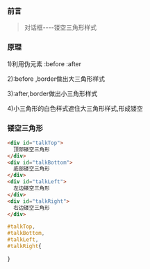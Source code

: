 ### 前言

>对话框----镂空三角形样式

### 原理

1)利用伪元素 :before :after

2):before ,border做出大三角形样式

3):after,border做出小三角形样式

4)小三角形的白色样式遮住大三角形样式,形成镂空

### 镂空三角形
```html
<div id="talkTop">
  顶部镂空三角形
</div>
<div id="talkBottom">
  底部镂空三角形
</div>
<div id="talkLeft">
  左边镂空三角形
</div>
<div id="talkRight">
  右边镂空三角形
</div>
```

```css
#talkTop,
#talkBottom,
#talkLeft,
#talkRight{
  
}
```
